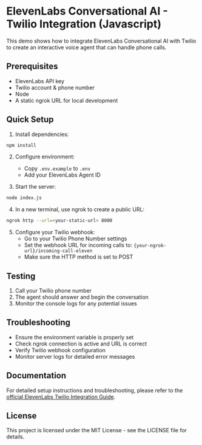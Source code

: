 # ElevenLabs Conversational AI - Twilio Integration (Javascript)

This demo shows how to integrate ElevenLabs Conversational AI with Twilio to create an interactive voice agent that can handle phone calls.

## Prerequisites

- ElevenLabs API key
- Twilio account & phone number
- Node
- A static ngrok URL for local development

## Quick Setup

1. Install dependencies:

```bash
npm install
```

2. Configure environment:
   - Copy `.env.example` to `.env`
   - Add your ElevenLabs Agent ID

3. Start the server:

```bash
node index.js
```

4. In a new terminal, use ngrok to create a public URL:
```bash
ngrok http --url=<your-static-url> 8000  
```

5. Configure your Twilio webhook:
   - Go to your Twilio Phone Number settings
   - Set the webhook URL for incoming calls to: `{your-ngrok-url}/incoming-call-eleven`
   - Make sure the HTTP method is set to POST

## Testing

1. Call your Twilio phone number
2. The agent should answer and begin the conversation
3. Monitor the console logs for any potential issues

## Troubleshooting

- Ensure the environment variable is properly set
- Check ngrok connection is active and URL is correct
- Verify Twilio webhook configuration
- Monitor server logs for detailed error messages

## Documentation

For detailed setup instructions and troubleshooting, please refer to the [official ElevenLabs Twilio Integration Guide](https://elevenlabs.io/docs/conversational-ai/guides/conversational-ai-twilio).

## License

This project is licensed under the MIT License - see the LICENSE file for details.
